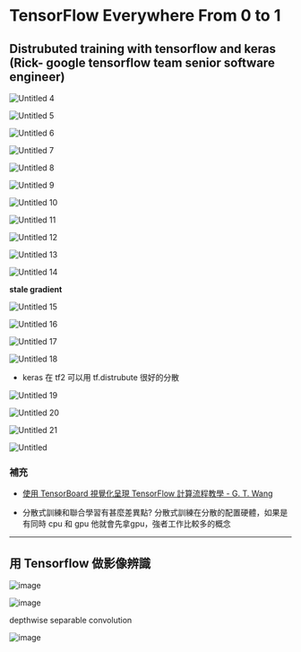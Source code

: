 # TensorFlow Everywhere From 0 to 1

## Distrubuted training with tensorflow and keras (Rick- google tensorflow team senior software engineer)

![Untitled 4](https://user-images.githubusercontent.com/76892468/127743359-b53f1aa5-6f76-45f6-90c3-9c0faacd9d8f.png)

![Untitled 5](https://user-images.githubusercontent.com/76892468/127743366-09dbdf2c-c11e-4546-9fb5-1e1cd21ac161.png)

![Untitled 6](https://user-images.githubusercontent.com/76892468/127743369-b5fe5706-e19c-4774-a623-87f9dde06012.png)

![Untitled 7](https://user-images.githubusercontent.com/76892468/127743371-bd90f2f5-e138-4489-9c16-35c9c7630dfa.png)

![Untitled 8](https://user-images.githubusercontent.com/76892468/127743372-5df05a7d-da42-411f-b1b9-33c8eaa162ce.png)

![Untitled 9](https://user-images.githubusercontent.com/76892468/127743373-0a3b484e-560e-4458-8a50-98d532bc2a2d.png)

![Untitled 10](https://user-images.githubusercontent.com/76892468/127743374-5811608a-9e1e-4c9b-b4b8-8499222b3454.png)

![Untitled 11](https://user-images.githubusercontent.com/76892468/127743376-38097f24-650a-4a65-8c95-2a16de3a5ebb.png)

![Untitled 12](https://user-images.githubusercontent.com/76892468/127743380-2fdad410-3dd5-4879-9a98-40465783c261.png)

![Untitled 13](https://user-images.githubusercontent.com/76892468/127743381-3c7ffa60-97cf-4a51-a5a1-a11b9a397de8.png)

![Untitled 14](https://user-images.githubusercontent.com/76892468/127743382-365daa16-9286-4b70-b6f8-721e839df21e.png)

 **stale gradient**

![Untitled 15](https://user-images.githubusercontent.com/76892468/127743386-72dfbc52-0e9c-4833-a0ca-55c95784f4be.png)

![Untitled 16](https://user-images.githubusercontent.com/76892468/127743389-5deba0bb-7b54-491c-aab1-f1c1cd297e63.png)

![Untitled 17](https://user-images.githubusercontent.com/76892468/127743392-c084a677-d1fc-4d42-8cc2-1f752634a125.png)

![Untitled 18](https://user-images.githubusercontent.com/76892468/127743395-dfdbd7b0-f82a-4db0-b84d-a0eb8da55b85.png)

- keras 在 tf2 可以用 tf.distrubute 很好的分散

![Untitled 19](https://user-images.githubusercontent.com/76892468/127743399-efc6a9fe-989c-4c1d-a3ad-dcd1e4b17d6c.png)

![Untitled 20](https://user-images.githubusercontent.com/76892468/127743400-a8d94899-8a6b-4074-96e9-e6bedc9817e7.png)

![Untitled 21](https://user-images.githubusercontent.com/76892468/127743405-6f7db52b-e610-44d9-a190-10adfd5ffcb8.png)

![Untitled](https://user-images.githubusercontent.com/76892468/127743410-48faaf07-e330-4053-a063-f4bfe0f97fad.png)

### 補充

- [使用 TensorBoard 視覺化呈現 TensorFlow 計算流程教學 - G. T. Wang](https://blog.gtwang.org/programming/tensorboard-tensorflow-visualization-tutorial/)

- 分散式訓練和聯合學習有甚麼差異點? 分散式訓練在分散的配置硬體，如果是有同時 cpu 和 gpu 他就會先拿gpu，強者工作比較多的概念

--------------------------------------------------------------------------------------------------------------------------------------------------

## 用 Tensorflow 做影像辨識

![image](https://user-images.githubusercontent.com/76892468/127743570-6b9a7e73-0957-4062-b96e-5b1481a5bcb9.png)

![image](https://user-images.githubusercontent.com/76892468/127743878-a987e3d1-5967-4641-8926-c4b3180120e9.png)

depthwise separable convolution

![image](https://user-images.githubusercontent.com/76892468/127743913-7ace80ed-e3be-49b2-acb4-8457594daccd.png)


